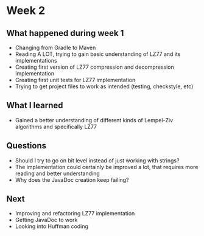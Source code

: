 # Week 2

## What happened during week 1
- Changing from Gradle to Maven
- Reading A LOT, trying to gain basic understanding of LZ77 and its implementations
- Creating first version of LZ77 compression and decompression implementation
- Creating first unit tests for LZ77 implementation
- Trying to get project files to work as intended (testing, checkstyle, etc)

## What I learned
- Gained a better understanding of different kinds of Lempel-Ziv algorithms and specifically LZ77

## Questions
- Should I try to go on bit level instead of just working with strings?
- The implementation could certainly be improved a lot, that requires more reading and better understanding
- Why does the JavaDoc creation keep failing?

## Next
- Improving and refactoring LZ77 implementation
- Getting JavaDoc to work
- Looking into Huffman coding
